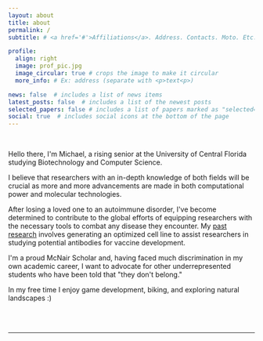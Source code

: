 ```yaml
---
layout: about
title: about
permalink: /
subtitle: # <a href='#'>Affiliations</a>. Address. Contacts. Moto. Etc.

profile:
  align: right
  image: prof_pic.jpg
  image_circular: true # crops the image to make it circular
  more_info: # Ex: address (separate with <p>text<p>)

news: false  # includes a list of news items
latest_posts: false  # includes a list of the newest posts
selected_papers: false # includes a list of papers marked as "selected={true}"
social: true  # includes social icons at the bottom of the page
---
```


<br>

Hello there, I'm Michael, a rising senior at the University of Central Florida studying Biotechnology and Computer Science.

I believe that researchers with an in-depth knowledge of both fields will be crucial as more and more advancements are made in both computational power and molecular technologies.

After losing a loved one to an autoimmune disorder, I've become determined to contribute to the global efforts of equipping researchers with the necessary tools to combat any disease they encounter. My [past research](/projects/) involves generating an optimized cell line to assist researchers in studying potential antibodies for vaccine development.

I'm a proud McNair Scholar and, having faced much discrimination in my own academic career, I want to advocate for other underrepresented students who have been told that "they don't belong."

In my free time I enjoy game development, biking, and exploring natural landscapes :)


<br><br>


<hr>
